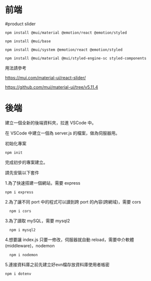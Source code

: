 <h1>前端</h1>

#product slider

    npm install @mui/material @emotion/react @emotion/styled

    npm install @mui/base

    npm install @mui/system @emotion/react @emotion/styled

    npm install @mui/material @mui/styled-engine-sc styled-components

用法請參考

https://mui.com/material-ui/react-slider/

https://github.com/mui/material-ui/tree/v5.11.4

<h1>後端</h1>

建立一個全新的後端資料夾，拉進 VSCode 中。

在 VSCode 中建立一個為 server.js 的檔案，做為伺服器用。

初始化專案
  
    npm init
  
完成初步的專案建立。

請先安裝以下套件

1.為了快速搭建一個網站，需要 express

    npm i express
  
2.為了讓不同 port 中的程式可以讀到跨 port 的內容(跨網域)，需要 cors

      npm i cors
  
  
3.為了讀取 mySQL，需要 mysql2

      npm i mysql2
  
  
4.想要讓 index.js 只要一修改，伺服器就自動 reload，需要中介軟體(middleware)，nodemon

      npm i nodemon
  
5.連接資料庫之前先建立好evn檔存放資料庫使用者帳密

    npm i dotenv
  
